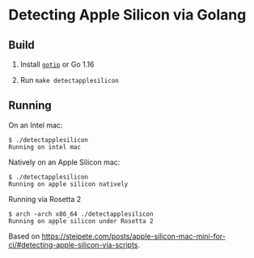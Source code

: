 # Detecting Apple Silicon via Golang

## Build

1. Install [`gotip`](https://www.yellowduck.be/posts/running-go-from-dev-tree/) or Go 1.16

2. Run `make detectapplesilicon`

## Running

On an Intel mac:

```
$ ./detectapplesilicon
Running on intel mac
```

Natively on an Apple Silicon mac:

```
$ ./detectapplesilicon
Running on apple silicon natively
```

Running via Rosetta 2

```
$ arch -arch x86_64 ./detectapplesilicon
Running on apple silicon under Rosetta 2
```

Based on https://steipete.com/posts/apple-silicon-mac-mini-for-ci/#detecting-apple-silicon-via-scripts.
